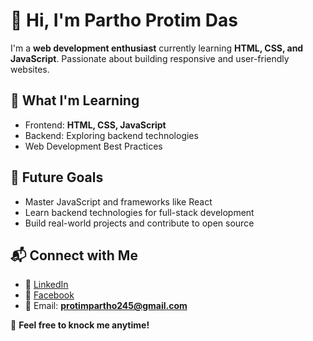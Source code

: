 # 👋 Hi, I'm Partho Protim Das  

I'm a **web development enthusiast** currently learning **HTML, CSS, and JavaScript**. Passionate about building responsive and user-friendly websites.  

## 🚀 What I'm Learning  
- Frontend: **HTML, CSS, JavaScript**  
- Backend: Exploring backend technologies  
- Web Development Best Practices  

## 🌱 Future Goals  
- Master JavaScript and frameworks like React  
- Learn backend technologies for full-stack development  
- Build real-world projects and contribute to open source  

## 📬 Connect with Me  
- 🔗 [LinkedIn](https://www.linkedin.com/in/partho-protim-das-4b5619257/)  
- 📘 [Facebook](https://www.facebook.com/partho.protim.das09)
- 📧 Email: **protimpartho245@gmail.com** 
  
💬 **Feel free to knock me anytime!**  

